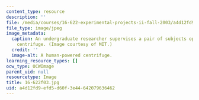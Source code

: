 ```yaml
---
content_type: resource
description: ''
file: /media/courses/16-622-experimental-projects-ii-fall-2003/a4d12fd9efd5d60f3e44642079636462_16-622f03.jpg
file_type: image/jpeg
image_metadata:
  caption: An undergraduate researcher supervises a pair of subjects operating a human-powered
    centrifuge. (Image courtesy of MIT.)
  credit: ''
  image-alt: A human-powered centrifuge.
learning_resource_types: []
ocw_type: OCWImage
parent_uid: null
resourcetype: Image
title: 16-622f03.jpg
uid: a4d12fd9-efd5-d60f-3e44-642079636462
---
```

